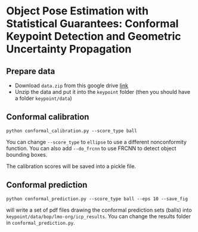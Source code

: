 # Object Pose Estimation with Statistical Guarantees: Conformal Keypoint Detection and Geometric Uncertainty Propagation

## Prepare data
- Download `data.zip` from this google drive [link](https://drive.google.com/file/d/1UGek7S3-4wwvgMlGvfBxJQPGW3Q2MfaR/view?usp=sharing)
- Unzip the data and put it into the `keypoint` folder (then you should have a folder `keypoint/data`)

## Conformal calibration

```
python conformal_calibration.py --score_type ball
```

You can change `--score_type` to `ellipse` to use a different nonconformity function.
You can also add `--do_frcnn` to use FRCNN to detect object bounding boxes.

The calibration scores will be saved into a pickle file.

## Conformal prediction

```
python conformal_prediction.py --score_type ball --eps 10 --save_fig
```
will write a set of pdf files drawing the conformal prediction sets (balls) into `keypoint/data/bop/lmo-org/icp_results`. You can change the results folder in `conformal_prediction.py`.